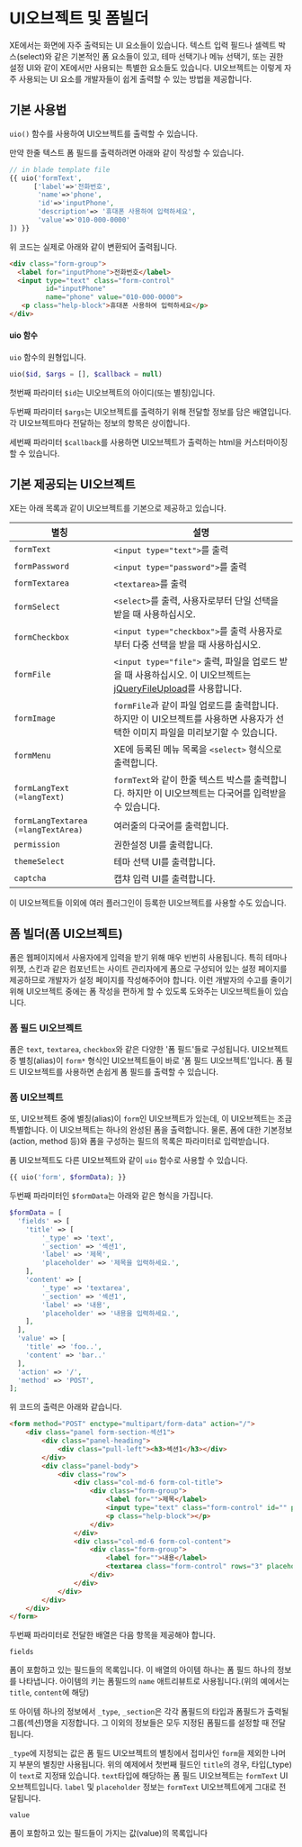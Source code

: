 # UI오브젝트 및 폼빌더

XE에서는 화면에 자주 출력되는 UI 요소들이 있습니다. 텍스트 입력 필드나 셀렉트 박스\(select\)와 같은 기본적인 폼 요소들이 있고, 테마 선택기나 메뉴 선택기, 또는 권한 설정 UI와 같이 XE에서만 사용되는 특별한 요소들도 있습니다. UI오브젝트는 이렇게 자주 사용되는 UI 요소를 개발자들이 쉽게 출력할 수 있는 방법을 제공합니다.

## 기본 사용법

`uio()` 함수를 사용하여 UI오브젝트를 출력할 수 있습니다.

만약 한줄 텍스트 폼 필드를 출력하려면 아래와 같이 작성할 수 있습니다.

```php
// in blade template file
{{ uio('formText', 
      ['label'=>'전화번호', 
       'name'=>'phone', 
       'id'=>'inputPhone', 
       'description'=> '휴대폰 사용하여 입력하세요', 
       'value'=>'010-000-0000'
]) }}
```

위 코드는 실제로 아래와 같이 변환되어 출력됩니다.

```html
<div class="form-group">
  <label for="inputPhone">전화번호</label>
  <input type="text" class="form-control" 
         id="inputPhone"
         name="phone" value="010-000-0000">
   <p class="help-block">휴대폰 사용하여 입력하세요</p>
</div>
```

#### uio 함수

`uio` 함수의 원형입니다.

```php
uio($id, $args = [], $callback = null)
```

첫번째 파라미터 `$id`는 UI오브젝트의 아이디\(또는 별칭\)입니다.

두번째 파라미터 `$args`는 UI오브젝트를 출력하기 위해 전달할 정보를 담은 배열입니다. 각 UI오브젝트마다 전달하는 정보의 항목은 상이합니다.

세번째 파라미터 `$callback`를 사용하면 UI오브젝트가 출력하는 html을 커스터마이징할 수 있습니다.

## 기본 제공되는 UI오브젝트

XE는 아래 목록과 같이 UI오브젝트를 기본으로 제공하고 있습니다.

| 별칭 | 설명 |
| --- | --- |
| `formText` | `<input type="text">`를 출력 |
| `formPassword` | `<input type="password">`를 출력 |
| `formTextarea` | `<textarea>`를 출력 |
| `formSelect` | `<select>`를 출력, 사용자로부터 단일 선택을 받을 때 사용하십시오. |
| `formCheckbox` | `<input type="checkbox">`를 출력 사용자로부터 다중 선택을 받을 때 사용하십시오. |
| `formFile` | `<input type="file">` 출력, 파일을 업로드 받을 때 사용하십시오. 이 UI오브젝트는 [jQueryFileUpload](https://blueimp.github.io/jQuery-File-Upload/)를 사용합니다. |
| `formImage` | `formFile`과 같이 파일 업로드를 출력합니다. 하지만 이 UI오브젝트를 사용하면 사용자가 선택한 이미지 파일을 미리보기할 수 있습니다. |
| `formMenu` | XE에 등록된 메뉴 목록을 `<select>` 형식으로 출력합니다. |
| `formLangText (=langText)` | `formText`와 같이 한줄 텍스트 박스를 출력합니다. 하지만 이 UI오브젝트는 다국어를 입력받을 수 있습니다. |
| `formLangTextarea (=langTextArea)` | 여러줄의 다국어를 출력합니다. |
| `permission` | 권한설정 UI를 출력합니다. |
| `themeSelect` | 테마 선택 UI를 출력합니다. |
| `captcha` | 캡챠 입력 UI를 출력합니다. |

이 UI오브젝트들 이외에 여러 플러그인이 등록한 UI오브젝트를 사용할 수도 있습니다.

## 폼 빌더\(폼 UI오브젝트\)

폼은 웹페이지에서 사용자에게 입력을 받기 위해 매우 빈번히 사용됩니다. 특히 테마나 위젯, 스킨과 같은 컴포넌트는 사이트 관리자에게 폼으로 구성되어 있는 설정 페이지를 제공하므로 개발자가 설정 페이지를 작성해주어야 합니다. 이런 개발자의 수고를 줄이기 위해 UI오브젝트 중에는 폼 작성을 편하게 할 수 있도록 도와주는 UI오브젝트들이 있습니다.

### 폼 필드 UI오브젝트

폼은 `text`, `textarea`, `checkbox`와 같은 다양한 '폼 필드'들로 구성됩니다. UI오브젝트 중 별칭\(alias\)이 `form*` 형식인 UI오브젝트들이 바로 '폼 필드 UI오브젝트'입니다. 폼 필드 UI오브젝트를 사용하면 손쉽게 폼 필드를 출력할 수 있습니다.

### 폼 UI오브젝트

또, UI오브젝트 중에 별칭\(alias\)이 `form`인 UI오브젝트가 있는데, 이 UI오브젝트는 조금 특별합니다. 이 UI오브젝트는 하나의 완성된 폼을 출력합니다. 물론, 폼에 대한 기본정보\(action, method 등\)와 폼을 구성하는 필드의 목록은 파라미터로 입력받습니다.

폼 UI오브젝트도 다른 UI오브젝트와 같이 `uio` 함수로 사용할 수 있습니다.

```php
{{ uio('form', $formData); }}
```

두번째 파라미터인 `$formData`는 아래와 같은 형식을 가집니다.

```php
$formData = [
  'fields' => [
    'title' => [
        '_type' => 'text',
        '_section' => '섹션1',
        'label' => '제목',
        'placeholder' => '제목을 입력하세요.',
    ],
    'content' => [
        '_type' => 'textarea',
        '_section' => '섹션1',
        'label' => '내용',
        'placeholder' => '내용을 입력하세요.',
    ],
  ],
  'value' => [
    'title' => 'foo..',
    'content' => 'bar..'
  ],
  'action' => '/',
  'method' => 'POST',
];
```

위 코드의 출력은 아래와 같습니다.

```html
<form method="POST" enctype="multipart/form-data" action="/">
    <div class="panel form-section-섹션1">
        <div class="panel-heading">
            <div class="pull-left"><h3>섹션1</h3></div>
        </div>
        <div class="panel-body">
            <div class="row">
                <div class="col-md-6 form-col-title">
                    <div class="form-group">
                        <label for="">제목</label>
                        <input type="text" class="form-control" id="" placeholder="제목을 입력하세요." name="title" value="foo..">
                        <p class="help-block"></p>
                    </div>
                </div>
                <div class="col-md-6 form-col-content">
                    <div class="form-group">
                        <label for="">내용</label>
                        <textarea class="form-control" rows="3" placeholder="내용을 입력하세요." name="content">bar..</textarea>
                    </div>
                </div>
            </div>
        </div>
    </div>
</form>
```

두번째 파라미터로 전달한 배열은 다음 항목을 제공해야 합니다.

`fields`

폼이 포함하고 있는 필드들의 목록입니다. 이 배열의 아이템 하나는 폼 필드 하나의 정보를 나타냅니다. 아이템의 키는 폼필드의 `name` 애트리뷰트로 사용됩니다.\(위의 예에서는 `title`, `content`에 해당\)

또 아이템 하나의 정보에서 `_type`, `_section`은 각각 폼필드의 타입과 폼필드가 출력될 그룹\(섹션\)명을 지정합니다. 그 이외의 정보들은 모두 지정된 폼필드를 설정할 때 전달됩니다.

`_type`에 지정되는 값은 폼 필드 UI오브젝트의 별칭에서 접미사인 `form`을 제외한 나머지 부분의 별칭만 사용됩니다. 위의 예제에서 첫번째 필드인 `title`의 경우, 타입\(\_type\)이 `text`로 지정돼 있습니다. `text`타입에 해당하는 폼 필드 UI오브젝트는 `formText` UI오브젝트입니다. `label` 및 `placeholder` 정보는 `formText` UI오브젝트에게 그대로 전달됩니다.

`value`

폼이 포함하고 있는 필드들이 가지는 값\(value\)의 목록입니다

